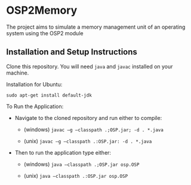 # OSP2Memory
The project aims to simulate a memory management unit of an operating system using the OSP2 module

## Installation and Setup Instructions

Clone this repository. You will need `java` and `javac` installed on your machine.  

Installation for Ubuntu:

`sudo apt-get install default-jdk`

To Run the Application:  

* Navigate to the cloned repository and run either to compile:

  * (windows) `javac –g –classpath .;OSP.jar; -d . *.java`
  
  * (unix) `javac –g –classpath .:OSP.jar: -d . *.java`

* Then to run the application type either:

  * (windows) `java –classpath .;OSP.jar osp.OSP`
  
  * (unix) `java –classpath .:OSP.jar osp.OSP` 
